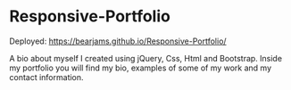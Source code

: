 # Responsive-Portfolio

Deployed: https://bearjams.github.io/Responsive-Portfolio/

A bio about myself I created using jQuery, Css, Html and Bootstrap. Inside my portfolio you will find my bio, examples of some of my work and my contact information.
